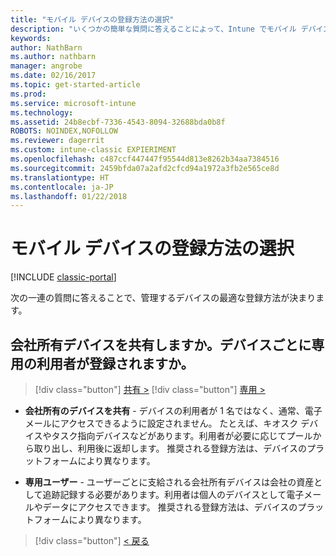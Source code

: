 ```yaml
---
title: "モバイル デバイスの登録方法の選択"
description: "いくつかの簡単な質問に答えることによって、Intune でモバイル デバイスを登録する方法を決定する"
keywords: 
author: NathBarn
ms.author: nathbarn
manager: angrobe
ms.date: 02/16/2017
ms.topic: get-started-article
ms.prod: 
ms.service: microsoft-intune
ms.technology: 
ms.assetid: 24b8ecbf-7336-4543-8094-32688bda0b8f
ROBOTS: NOINDEX,NOFOLLOW
ms.reviewer: dagerrit
ms.custom: intune-classic EXPIERIMENT
ms.openlocfilehash: c487ccf447447f95544d813e8262b34aa7384516
ms.sourcegitcommit: 2459bfda07a2afd2cfcd94a1972a3fb2e565ce8d
ms.translationtype: HT
ms.contentlocale: ja-JP
ms.lasthandoff: 01/22/2018
---
```

# <a name="choose-how-to-enroll-mobile-devices"></a>モバイル デバイスの登録方法の選択

[!INCLUDE [classic-portal](../includes/classic-portal.md)]

次の一連の質問に答えることで、管理するデバイスの最適な登録方法が決まります。

## <a name="are-your-company-owned-devices-shared-or-do-they-have-dedicated-users"></a>**会社所有デバイスを共有しますか。デバイスごとに専用の利用者が登録されますか。**

> [!div class="button"]
> [共有 >](choose-how-to-enroll-devices4.md)
> [!div class="button"]
> [専用 >](choose-how-to-enroll-devices6.md)

- **会社所有のデバイスを共有** - デバイスの利用者が 1 名ではなく、通常、電子メールにアクセスできるように設定されません。 たとえば、キオスク デバイスやタスク指向デバイスなどがあります。利用者が必要に応じてプールから取り出し、利用後に返却します。 推奨される登録方法は、デバイスのプラットフォームにより異なります。

- **専用ユーザー** - ユーザーごとに支給される会社所有デバイスは会社の資産として追跡記録する必要があります。利用者は個人のデバイスとして電子メールやデータにアクセスできます。 推奨される登録方法は、デバイスのプラットフォームにより異なります。

> [!div class="button"]
> [< 戻る](choose-how-to-enroll-devices1.md)
